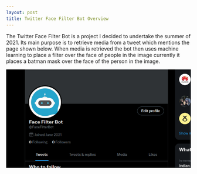 ```yaml
---
layout: post
title: Twitter Face Filter Bot Overview
---
```


The Twitter Face Filter Bot is a project I decided to undertake the summer of 2021. Its main purpose is to retrieve media from a tweet which mentions the page shown below. When media is retrieved the bot then uses machine learning to place a filter over the face of people in the image currently it places a batman mask over the face of the person in the image.

![Twitter Page](img/TWI-page-view.png)
